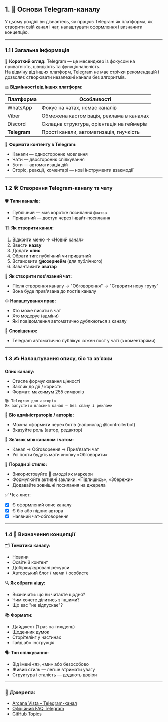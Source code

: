 ## 1. 📡 Основи Telegram-каналу

У цьому розділі ви дізнаєтесь, як працює Telegram як платформа, як створити свій канал і чат, налаштувати оформлення і визначити концепцію.

---

### 1.1 ℹ️ Загальна інформація <a name="11-загальна-інформація"></a>  

🧠 **Короткий огляд:** Telegram — це месенджер із фокусом на приватність, швидкість та функціональність.  
На відміну від інших платформ, Telegram не має стрічки рекомендацій і дозволяє створювати незалежні канали без алгоритмів.

⚖️ **Відмінності від інших платформ:**

| Платформа | Особливості |
|----------|-------------|
| WhatsApp | Фокус на чатах, немає каналів |
| Viber    | Обмежена кастомізація, реклама в каналах |
| Discord  | Складна структура, орієнтація на геймерів |
| **Telegram** | Прості канали, автоматизація, гнучкість |

🧩 **Формати контенту в Telegram:**
- Канали — одностороннє мовлення
- Чати — двостороннє спілкування
- Боти — автоматизація дій
- Сторіс, реакції, коментарі — нові інструменти взаємодії

---

### 1.2 🛠️ Створення Telegram-каналу та чату

🛡️ **Типи каналів:**
- Публічний — має коротке посилання `@назва`
- Приватний — доступ через інвайт-посилання

🏗️ **Як створити канал:**
1. Відкрити меню → «Новий канал»
2. Ввести **назву**
3. Додати **опис**
4. Обрати тип: публічний чи приватний
5. Встановити **@юзернейм** (для публічного)
6. Завантажити **аватар**

💬 **Як створити пов'язаний чат:**
- Після створення каналу → "Обговорення" → "Створити нову групу"
- Вона буде прив'язана до постів каналу

⚙️ **Налаштування прав:**
- Хто може писати в чат
- Хто модерує (адміни)
- Які повідомлення автоматично дублюються з каналу

📣 **Сповіщення:**
- Telegram автоматично публікує кожен пост у чаті (з коментарями)

---

### 1.3 ✍️ Налаштування опису, біо та зв’язки

**Опис каналу:**
- Стисле формулювання цінності
- Заклик до дії / користь
- Формат: максимум 255 символів

```markdown
📚 Telegram для авторів  
Як запустити власний канал — без спаму і реклами
```

👤 **Біо адміністраторів / авторів:**
- Можна оформити через ботів (наприклад @controllerbot)
- Вказуйте роль (автор, редактор)

🔄 **Зв’язок між каналом і чатом:**
- Канал → Обговорення → Прив’язати чат
- Усі пости будуть мати кнопку «Обговорити»

🎨 **Поради зі стилю:**
- Використовуйте 📌 емодзі як маркери
- Формулюйте активні заклики: «Підпишись», «Збережи»
- Додавайте зовнішні посилання на джерела

✅ Чек-лист:
- [x] Є оформлений опис каналу
- [x] Є біо або підпис автора
- [x] Наявний чат-обговорення

---

### 1.4 🧭 Визначення концепції

🗂️ **Тематика каналу:**
- Новини
- Освітній контент
- Добірки/куровані ресурси
- Авторський блог / меми / особисте

🔍 **Як обрати нішу:**
- Визначити: що ви читаєте щодня?
- Чим хочете ділитись з іншими?
- Що вас "не відпускає"?

📚 **Формати:**
- Дайджест (1 раз на тиждень)
- Щоденник думок
- Сторітелінг у частинах
- Гайд або інструкція

🗣️ **Тон спілкування:**
- Від імені «я», «ми» або безособово
- Живий стиль — легше втримати увагу
- Структура і сталість — додають довіри

---

### 🔗 Джерела:

- [Arcana Vista – Telegram-канал](https://t.me/+OU1lpTQbSpA3OTdi)
- [Офіційний FAQ Telegram](https://telegram.org/faq)
- [GitHub Topics](https://github.com/topics/telegram)


